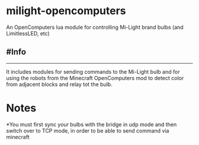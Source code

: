 # milight-opencomputers
An OpenComputers lua module for controlling Mi-Light brand bulbs (and LimitlessLED, etc)

#Info
---
---
It includes modules for sending commands to the Mi-Light bulb and for using the robots from the Minecraft OpenComputers mod to detect color from adjacent blocks and relay tot the bulb.

# Notes
*You must first sync your bulbs with the bridge in udp mode and then switch over to TCP mode, in order to be able to send command via minecraft
